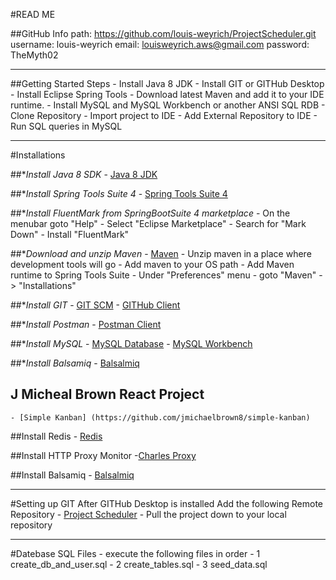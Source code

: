 #READ ME

##GitHub Info
    path: 		<https://github.com/louis-weyrich/ProjectScheduler.git>
    username: 	louis-weyrich
    email: 		louisweyrich.aws@gmail.com
    password:  	TheMyth02

---

##Getting Started Steps
	- Install Java 8 JDK
	- Install GIT or GITHub Desktop
	- Install Eclipse Spring Tools
	- Download latest Maven and add it to your IDE runtime.
	- Install MySQL and MySQL Workbench or another ANSI SQL RDB
	- Clone Repository
	- Import project to IDE
	- Add External Repository to IDE
	- Run SQL queries in MySQL

---
#Installations

##**Install Java 8 SDK*
	- [Java 8 JDK](https://www.oracle.com/technetwork/java/javase/downloads/jdk8-downloads-2133151.html)

##**Install Spring Tools Suite 4*
    - [Spring Tools Suite 4](https://spring.io/tools)

##**Install FluentMark from SpringBootSuite 4 marketplace*
    - On the menubar goto "Help"
    - Select "Eclipse Marketplace"
    - Search for "Mark Down"
    - Install "FluentMark"

##**Download and unzip Maven*
    - [Maven](https://maven.apache.org/download.cgi)
    - Unzip maven in a place where development tools will go
    - Add maven to your OS path
    - Add Maven runtime to Spring Tools Suite
        - Under "Preferences" menu
        - goto "Maven" -> "Installations"

##**Install GIT*
	- [GIT SCM](https://git-scm.com/downloads)
	- [GITHub Client](https://desktop.github.com/)

##**Install Postman*
	- [Postman Client](https://www.getpostman.com/downloads)

##**Install MySQL*
	- [MySQL Database](https://dev.mysql.com/downloads/mysql/)
	- [MySQL Workbench](https://dev.mysql.com/downloads/workbench)

##**Install Balsamiq*
    - [Balsalmiq](https://balsamiq.com/wireframes/desktop/)

## J Micheal Brown React Project
	- [Simple Kanban] (https://github.com/jmichaelbrown8/simple-kanban)

##Install Redis
	- [Redis](https://medium.com/@petehouston/install-and-config-redis-on-mac-os-x-via-homebrew-eb8df9a4f298)

##Install HTTP Proxy Monitor
    -[Charles Proxy](https://www.charlesproxy.com/)

##Install Balsamiq
    - [Balsalmiq](https://balsamiq.com/wireframes/desktop/)

---
#Setting up GIT
After GITHub Desktop is installed Add the following Remote Repository
    - [Project Scheduler](https://github.com/louis-weyrich/ProjectScheduler.git)
    - Pull the project down to your local repository

---

#Datebase SQL Files
	- execute the following files in order
	- 1 create_db_and_user.sql
	- 2 create_tables.sql
	- 3 seed_data.sql
	